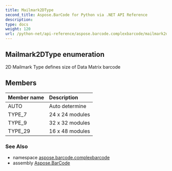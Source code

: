 ```yaml
---
title: Mailmark2DType
second_title: Aspose.BarCode for Python via .NET API Reference
description: 
type: docs
weight: 120
url: /python-net/api-reference/aspose.barcode.complexbarcode/mailmark2dtype/
---
```


## Mailmark2DType enumeration

2D Mailmark Type defines size of Data Matrix barcode

## Members
| Member name | Description |
| :- | :- |
|AUTO|Auto determine|
|TYPE_7|24 x 24 modules|
|TYPE_9|32 x 32 modules|
|TYPE_29|16 x 48 modules|

### See Also

* namespace [aspose.barcode.complexbarcode](/barcode/python-net/api-reference/aspose.barcode.complexbarcode/)
* assembly [Aspose.BarCode](/barcode/python-net/api-reference/)

